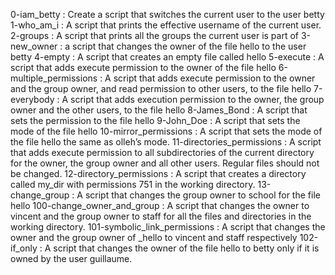 0-iam_betty : Create a script that switches the current user to the user betty
1-who_am_i : A script that prints the effective username of the current user.
2-groups : A script that prints all the groups the current user is part of
3-new_owner : a script that changes the owner of the file hello to the user betty
4-empty : A script that creates an empty file called hello
5-execute : A script that adds execute permission to the owner of the file hello
6-multiple_permissions : A script that adds execute permission to the owner and the group owner, and read permission to other users, to the file hello
7-everybody : A script that adds execution permission to the owner, the group owner and the other users, to the file hello
8-James_Bond : A script that sets the permission to the file hello
9-John_Doe : A script that sets the mode of the file hello
10-mirror_permissions : A  script that sets the mode of the file hello the same as olleh’s mode.
11-directories_permissions : A script that adds execute permission to all subdirectories of the current directory for the owner, the group owner and all other users. Regular files should not be changed.
12-directory_permissions : A script that creates a directory called my_dir with permissions 751 in the working directory.
13-change_group : A script that changes the group owner to school for the file hello
100-change_owner_and_group : A script that changes the owner to vincent and the group owner to staff for all the files and directories in the working directory.
101-symbolic_link_permissions : A script that changes the owner and the group owner of _hello to vincent and staff respectively
102-if_only : A script that changes the owner of the file hello to betty only if it is owned by the user guillaume.
